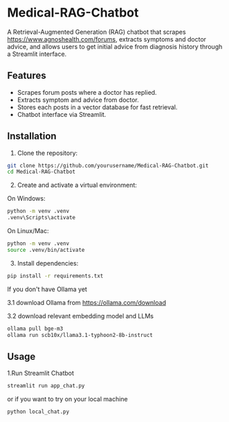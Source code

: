 # Medical-RAG-Chatbot

A Retrieval-Augmented Generation (RAG) chatbot that scrapes https://www.agnoshealth.com/forums, extracts symptoms and doctor advice, and allows users to get initial advice from diagnosis history through a Streamlit interface.

## Features

- Scrapes forum posts where a doctor has replied.
- Extracts symptom and advice from doctor.
- Stores each posts in a vector database for fast retrieval.
- Chatbot interface via Streamlit.

## Installation

1. Clone the repository:
```bash
git clone https://github.com/yourusername/Medical-RAG-Chatbot.git
cd Medical-RAG-Chatbot
```
2. Create and activate a virtual environment:
   
On Windows:
```bash
python -m venv .venv
.venv\Scripts\activate
```
On Linux/Mac:
```bash
python -m venv .venv
source .venv/bin/activate
```
3. Install dependencies:
```bash
pip install -r requirements.txt
```
If you don't have Ollama yet

3.1 download Ollama from https://ollama.com/download

3.2 download relevant embedding model and LLMs
```bash
ollama pull bge-m3
ollama run scb10x/llama3.1-typhoon2-8b-instruct
```
## Usage
1.Run Streamlit Chatbot
```bash
streamlit run app_chat.py
```
or if you want to try on your local machine 
```bash
python local_chat.py
```





